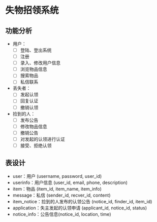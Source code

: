 # 失物招领系统

## 功能分析

- 用户：
    - [ ] 登陆、登出系统
    - [ ] 注册
    - [ ] 录入、修改用户信息
    - [ ] 浏览物品信息
    - [ ] 搜索物品
    - [ ] 私信联系
- 丢失者：
    - [ ] 发起认领
    - [ ] 回复认证
    - [ ] 撤销认领
- 捡到的人：
    - [ ] 发布公告
    - [ ] 修改物品信息
    - [ ] 撤销公告
    - [ ] 对发起的认领进行认证
    - [ ] 接受、拒绝认领

## 表设计

- user：用户 (username, password, user_id)
- userinfo：用户信息 (user_id, email, phone, description)
- item：物品 (item_id, item_name, item_info)
- message：私信 (sender_id, recver_id, content)
- item_notice：捡到的人发布的认领公告 (notice_id, finder_id, item_id)
- application：失主发起的认领申请 (applicant_id, notice_id, status)
- notice_info：公告信息(notice_id, location, time)
